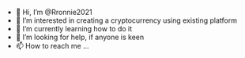 - 👋 Hi, I’m @Rronnie2021
- 👀 I’m interested in creating a cryptocurrency using existing platform
- 🌱 I’m currently learning how to do it 
- 💞️ I’m looking for help, if anyone is keen
- 📫 How to reach me ...

<!---
Rronnie2021/Rronnie2021 is a ✨ special ✨ repository because its `README.md` (this file) appears on your GitHub profile.
You can click the Preview link to take a look at your changes.
--->
